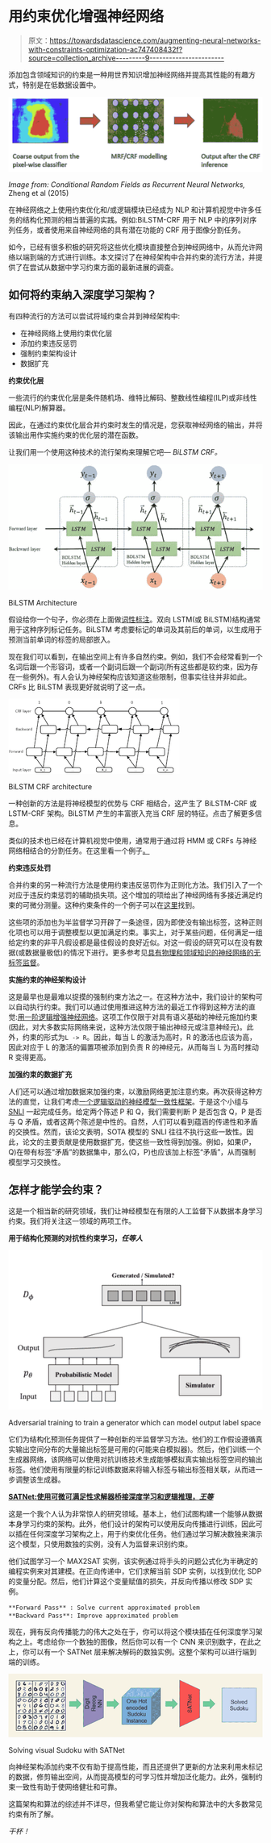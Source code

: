 # 用约束优化增强神经网络

> 原文：<https://towardsdatascience.com/augmenting-neural-networks-with-constraints-optimization-ac747408432f?source=collection_archive---------9----------------------->

添加包含领域知识的约束是一种用世界知识增加神经网络并提高其性能的有趣方式，特别是在低数据设置中。

![](img/92e96b587f93dca5458d19360baf223d.png)

*Image from: Conditional Random Fields as Recurrent Neural Networks,* Zheng et al (2015)

在神经网络之上使用约束优化和/或逻辑模块已经成为 NLP 和计算机视觉中许多任务的结构化预测的相当普遍的实践。例如:BiLSTM-CRF 用于 NLP 中的序列对序列任务，或者使用来自神经网络的具有潜在功能的 CRF 用于图像分割任务。

如今，已经有很多积极的研究将这些优化模块直接整合到神经网络中，从而允许网络以端到端的方式进行训练。本文探讨了在神经架构中合并约束的流行方法，并提供了在尝试从数据中学习约束方面的最新进展的调查。

## 如何将约束纳入深度学习架构？

有四种流行的方法可以尝试将域约束合并到神经架构中:

*   在神经网络上使用约束优化层
*   添加约束违反惩罚
*   强制约束架构设计
*   数据扩充

**约束优化层**

一些流行的约束优化层是条件随机场、维特比解码、整数线性编程(ILP)或非线性编程(NLP)解算器。

因此，在通过约束优化层合并约束时发生的情况是，您获取神经网络的输出，并将该输出用作实施约束的优化层的潜在函数。

让我们用一个使用这种技术的流行架构来理解它吧— *BiLSTM CRF。*

![](img/12aa376d2c526dcaa92500d971bde01a.png)

BiLSTM Architecture

假设给你一个句子，你必须在上面做[词性标注](https://en.wikipedia.org/wiki/Part-of-speech_tagging)。双向 LSTM(或 BiLSTM)结构通常用于这种序列标记任务。BiLSTM 考虑要标记的单词及其前后的单词，以生成用于预测当前单词的标签的局部嵌入。

现在我们可以看到，在输出空间上有许多自然约束。例如，我们不会经常看到一个名词后跟一个形容词，或者一个副词后跟一个副词(所有这些都是软约束，因为存在一些例外)。有人会认为神经架构应该知道这些限制，但事实往往并非如此。CRFs 比 BiLSTM 表现更好就说明了这一点。

![](img/65d29683a11ad81766c4dea47e788f38.png)

BiLSTM CRF architecture

一种创新的方法是将神经模型的优势与 CRF 相结合，这产生了 BiLSTM-CRF 或 LSTM-CRF 架构。BiLSTM 产生的丰富嵌入充当 CRF 层的特征。点击了解更多信息。

类似的技术也已经在计算机视觉中使用，通常用于通过将 HMM 或 CRFs 与神经网络相结合的分割任务。在这里看一个例子[。](/review-crf-rnn-conditional-random-fields-as-recurrent-neural-networks-semantic-segmentation-a11eb6e40c8c)

**约束违反处罚**

合并约束的另一种流行方法是使用约束违反惩罚作为正则化方法。我们引入了一个对应于违反约束惩罚的辅助损失项。这个增加的项给出了神经网络有多接近满足约束的可微分测量。这种约束条件的一个例子可以在[这里](https://arxiv.org/abs/1711.11157)找到。

这些项的添加也为半监督学习开辟了一条途径，因为即使没有输出标签，这种正则化项也可以用于调整模型以更加满足约束。事实上，对于某些问题，任何满足一组给定约束的非平凡假设都是最佳假设的良好近似。对这一假设的研究可以在没有数据(或数据量极低)的情况下进行。更多参考见[具有物理和领域知识的神经网络的无标签监督](https://arxiv.org/abs/1609.05566)。

**实施约束的神经架构设计**

这是最早也是最难以捉摸的强制约束方法之一。在这种方法中，我们设计的架构可以自动执行约束。我们可以通过使用推进这种方法的最近工作得到这种方法的直觉:[用一阶逻辑增强神经网络](https://arxiv.org/pdf/1906.06298.pdf)。这项工作仅限于对具有语义基础的神经元施加约束(因此，对大多数实际网络来说，这种方法仅限于输出神经元或注意神经元)。此外，约束的形式为`L -> R`。因此，每当 L 的激活为高时，R 的激活也应该为高，因此对应于 L 的激活的偏置项被添加到负责 R 的神经元，从而每当 L 为高时推动 R 变得更高。

**加强约束的数据扩充**

人们还可以通过增加数据来加强约束，以激励网络更加注意约束。再次获得这种方法的直觉，让我们考虑[一个逻辑驱动的神经模型一致性框架](https://svivek.com/research/publications/li2019logic-driven.pdf)。于是这个小组与 [SNLI](https://nlp.stanford.edu/projects/snli/) 一起完成任务。给定两个陈述 P 和 Q，我们需要判断 P 是否包含 Q，P 是否与 Q 矛盾，或者这两个陈述是中性的。自然，人们可以看到蕴涵的传递性和矛盾的交换性。然而，该论文表明，SOTA 模型的 SNLI 往往不执行这些一致性。因此，论文的主要贡献是使用数据扩充，使这些一致性得到加强。例如，如果(P，Q)在带有标签“矛盾”的数据集中，那么(Q，P)也应该加上标签“矛盾”，从而强制模型学习交换性。

## 怎样才能学会约束？

这是一个相当新的研究领域，我们让神经模型在有限的人工监督下从数据本身学习约束。我们将关注这一领域的两项工作。

**用于结构化预测的对抗性约束学习，*任等人***

![](img/7c0a3660149ed9364966c6a9bfd1ddb3.png)

Adversarial training to train a generator which can model output label space

它们为结构化预测任务提供了一种创新的半监督学习方法。他们的工作假设遵循真实输出空间分布的大量输出标签是可用的(可能来自模拟器)。然后，他们训练一个生成器网络，该网络可以使用对抗训练技术生成能够模拟真实输出标签空间的输出标签。他们使用有限量的标记训练数据来将输入标签与输出标签相关联，从而进一步调整该生成器。

[**SATNet:使用可微可满足性求解器桥接深度学习和逻辑推理，*王等***](https://arxiv.org/pdf/1905.12149.pdf)

这是一个我个人认为非常惊人的研究领域。基本上，他们试图构建一个能够从数据本身学习约束的架构。此外，他们设计的架构可以使用反向传播进行训练，因此可以插在任何深度学习架构之上，用于约束优化任务。他们通过学习解决数独来演示这个模型，只使用数独的实例，没有人为监督来识别约束。

他们试图学习一个 MAX2SAT 实例，该实例通过将手头的问题公式化为半确定的编程实例来对其建模。在正向传递中，它们求解当前 SDP 实例，以找到优化 SDP 的变量分配。然后，他们计算这个变量赋值的损失，并反向传播以修改 SDP 实例。

```
**Forward Pass** : Solve current approximated problem
**Backward Pass**: Improve approximated problem
```

现在，拥有反向传播能力的伟大之处在于，你可以将这个模块插在任何深度学习架构之上。考虑给你一个数独的图像，然后你可以有一个 CNN 来识别数字，在此之上，你可以有一个 SATNet 层来解决解码的数独实例。这整个架构可以进行端到端的训练。

![](img/8100555048d036593f7c506ac85239e0.png)

Solving visual Sudoku with SATNet

向神经架构添加约束不仅有助于提高性能，而且还提供了更新的方法来利用未标记的数据，修剪输出空间，从而提高模型的可学习性并增加泛化能力。此外，强制约束一致性有助于使网络健壮和可靠。

这篇架构和算法的综述并不详尽，但我希望它能让你对架构和算法中的大多数常见约束有所了解。

*干杯！*